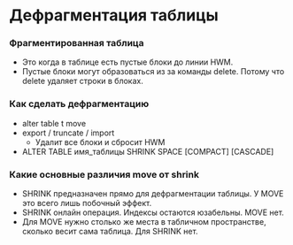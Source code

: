 # Дефрагментация таблицы


### Фрагментированная таблица
  - Это когда в таблице есть пустые блоки до линии HWM.
  - Пустые блоки могут образоваться из за команды delete. Потому что delete удаляет строки в блоках.


### Как сделать дефрагментацию
  - alter table t move
  - export / truncate / import
    - Удалит все блоки и сбросит HWM
  - ALTER TABLE имя_таблицы SHRINK SPACE [COMPACT] [CASCADE]
	
	
### Какие основные различия move от shrink 
  - SHRINK предназначен прямо для дефрагментации таблицы. У MOVE это всего лишь побочный эффект.
  - SHRINK онлайн операция. Индексы остаются юзабельны. MOVE нет.
  - Для MOVE нужно столько же места в табличном пространстве, сколько весит сама таблица. Для SHRINK нет.